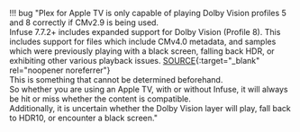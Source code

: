 <!-- markdownlint-disable MD041-->
!!! bug "Plex for Apple TV is only capable of playing Dolby Vision profiles 5 and 8 correctly if CMv2.9 is being used.<br>Infuse 7.7.2+ includes expanded support for Dolby Vision (Profile 8). This includes support for files which include CMv4.0 metadata, and samples which were previously playing with a black screen, falling back HDR, or exhibiting other various playback issues. [SOURCE](https://community.firecore.com/t/infuse-7-7-2-now-available/48208){:target="\_blank" rel="noopener noreferrer"}<br>This is something that cannot be determined beforehand.<br>So whether you are using an Apple TV, with or without Infuse, it will always be hit or miss whether the content is compatible.<br>Additionally, it is uncertain whether the Dolby Vision layer will play, fall back to HDR10, or encounter a black screen."
<!-- markdownlint-enable MD041-->
